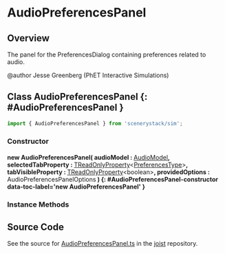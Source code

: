 # AudioPreferencesPanel

## Overview

The panel for the PreferencesDialog containing preferences related to audio.

@author Jesse Greenberg (PhET Interactive Simulations)

## Class AudioPreferencesPanel {: #AudioPreferencesPanel }


```js
import { AudioPreferencesPanel } from 'scenerystack/sim';
```
### Constructor

#### new AudioPreferencesPanel( audioModel : <span style="font-weight: 400;">[AudioModel](../sim/PreferencesModel.md#AudioModel)</span>, selectedTabProperty : <span style="font-weight: 400;">[TReadOnlyProperty](../axon/TReadOnlyProperty.md)&lt;[PreferencesType](../joist/PreferencesType.md)&gt;</span>, tabVisibleProperty : <span style="font-weight: 400;">[TReadOnlyProperty](../axon/TReadOnlyProperty.md)&lt;<span style="color: hsla(calc(var(--md-hue) + 180deg),80%,40%,1);">boolean</span>&gt;</span>, providedOptions : <span style="font-weight: 400;">AudioPreferencesPanelOptions</span> ) {: #AudioPreferencesPanel-constructor data-toc-label='new AudioPreferencesPanel' }

### Instance Methods





## Source Code

See the source for [AudioPreferencesPanel.ts](https://github.com/phetsims/joist/blob/main/js/preferences/AudioPreferencesPanel.ts) in the [joist](https://github.com/phetsims/joist) repository.
